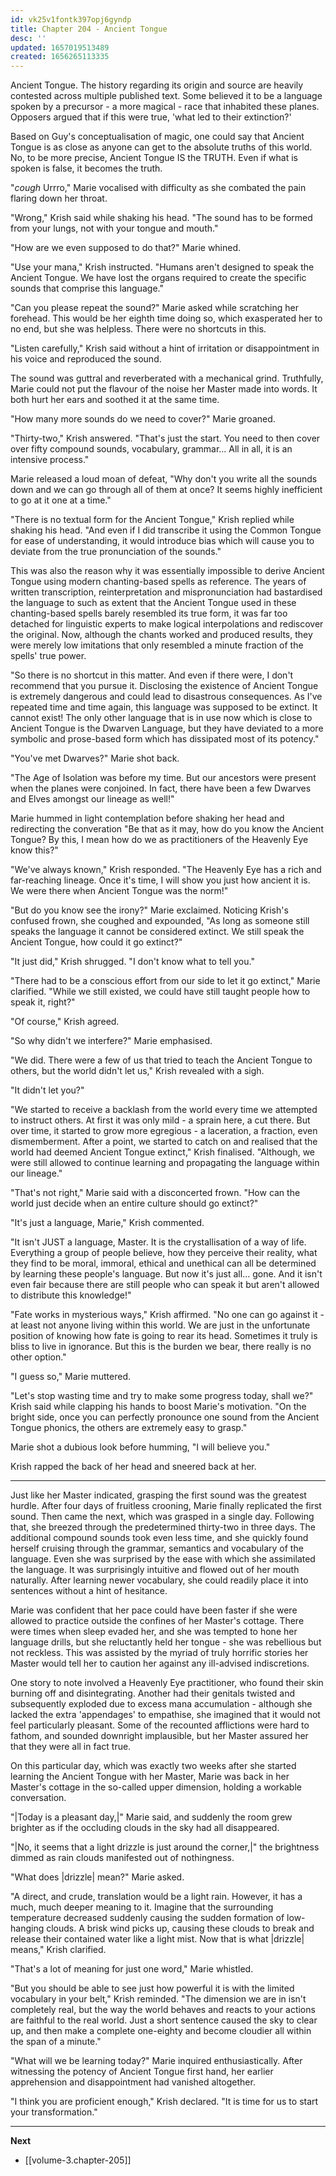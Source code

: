 ```yaml
---
id: vk25v1fontk397opj6gyndp
title: Chapter 204 - Ancient Tongue
desc: ''
updated: 1657019513489
created: 1656265113335
---
```


Ancient Tongue. The history regarding its origin and source are heavily contested across multiple published text. Some believed it to be a language spoken by a precursor - a more magical - race that inhabited these planes. Opposers argued that if this were true, 'what led to their extinction?'

Based on Guy's conceptualisation of magic, one could say that Ancient Tongue is as close as anyone can get to the absolute truths of this world. No, to be more precise, Ancient Tongue IS the TRUTH. Even if what is spoken is false, it becomes the truth.

"*cough* Urrro," Marie vocalised with difficulty as she combated the pain flaring down her throat.

"Wrong," Krish said while shaking his head. "The sound has to be formed from your lungs, not with your tongue and mouth."

"How are we even supposed to do that?" Marie whined.

"Use your mana," Krish instructed. "Humans aren't designed to speak the Ancient Tongue. We have lost the organs required to create the specific sounds that comprise this language."

"Can you please repeat the sound?" Marie asked while scratching her forehead. This would be her eighth time doing so, which exasperated her to no end, but she was helpless. There were no shortcuts in this.

"Listen carefully," Krish said without a hint of irritation or disappointment in his voice and reproduced the sound.

The sound was guttral and reverberated with a mechanical grind. Truthfully, Marie could not put the flavour of the noise her Master made into words. It both hurt her ears and soothed it at the same time.

"How many more sounds do we need to cover?" Marie groaned.

"Thirty-two," Krish answered. "That's just the start. You need to then cover over fifty compound sounds, vocabulary, grammar... All in all, it is an intensive process."

Marie released a loud moan of defeat, "Why don't you write all the sounds down and we can go through all of them at once? It seems highly inefficient to go at it one at a time."

"There is no textual form for the Ancient Tongue," Krish replied while shaking his head. "And even if I did transcribe it using the Common Tongue for ease of understanding, it would introduce bias which will cause you to deviate from the true pronunciation of the sounds."

This was also the reason why it was essentially impossible to derive Ancient Tongue using modern chanting-based spells as reference. The years of written transcription, reinterpretation and mispronunciation had bastardised the language to such as extent that the Ancient Tongue used in these chanting-based spells barely resembled its true form, it was far too detached for linguistic experts to make logical interpolations and rediscover the original. Now, although the chants worked and produced results, they were merely low imitations that only resembled a minute fraction of the spells' true power.

"So there is no shortcut in this matter. And even if there were, I don't recommend that you pursue it. Disclosing the existence of Ancient Tongue is extremely dangerous and could lead to disastrous consequences. As I've repeated time and time again, this language was supposed to be extinct. It cannot exist! The only other language that is in use now which is close to Ancient Tongue is the Dwarven Language, but they have deviated to a more symbolic and prose-based form which has dissipated most of its potency."

"You've met Dwarves?" Marie shot back.

"The Age of Isolation was before my time. But our ancestors were present when the planes were conjoined. In fact, there have been a few Dwarves and Elves amongst our lineage as well!"

Marie hummed in light contemplation before shaking her head and redirecting the converation "Be that as it may, how do you know the Ancient Tongue? By this, I mean how do we as practitioners of the Heavenly Eye know this?"

"We've always known," Krish responded. "The Heavenly Eye has a rich and far-reaching lineage. Once it's time, I will show you just how ancient it is. We were there when Ancient Tongue was the norm!"

"But do you know see the irony?" Marie exclaimed. Noticing Krish's confused frown, she coughed and expounded, "As long as someone still speaks the language it cannot be considered extinct. We still speak the Ancient Tongue, how could it go extinct?"

"It just did," Krish shrugged. "I don't know what to tell you."

"There had to be a conscious effort from our side to let it go extinct," Marie clarified. "While we still existed, we could have still taught people how to speak it, right?"

"Of course," Krish agreed.

"So why didn't we interfere?" Marie emphasised.

"We did. There were a few of us that tried to teach the Ancient Tongue to others, but the world didn't let us," Krish revealed with a sigh.

"It didn't let you?"

"We started to receive a backlash from the world every time we attempted to instruct others. At first it was only mild - a sprain here, a cut there. But over time, it started to grow more egregious - a laceration, a fraction, even dismemberment. After a point, we started to catch on and realised that the world had deemed Ancient Tongue extinct," Krish finalised. "Although, we were still allowed to continue learning and propagating the language within our lineage."

"That's not right," Marie said with a disconcerted frown. "How can the world just decide when an entire culture should go extinct?"

"It's just a language, Marie," Krish commented.

"It isn't JUST a language, Master. It is the crystallisation of a way of life. Everything a group of people believe, how they perceive their reality, what they find to be moral, immoral, ethical and unethical can all be determined by learning these people's language. But now it's just all... gone. And it isn't even fair because there are still people who can speak it but aren't allowed to distribute this knowledge!"

"Fate works in mysterious ways," Krish affirmed. "No one can go against it - at least not anyone living within this world. We are just in the unfortunate position of knowing how fate is going to rear its head. Sometimes it truly is bliss to live in ignorance. But this is the burden we bear, there really is no other option."

"I guess so," Marie muttered.

"Let's stop wasting time and try to make some progress today, shall we?" Krish said while clapping his hands to boost Marie's motivation. "On the bright side, once you can perfectly pronounce one sound from the Ancient Tongue phonics, the others are extremely easy to grasp."

Marie shot a dubious look before humming, "I will believe you."

Krish rapped the back of her head and sneered back at her.

____

Just like her Master indicated, grasping the first sound was the greatest hurdle. After four days of fruitless crooning, Marie finally replicated the first sound. Then came the next, which was grasped in a single day. Following that, she breezed through the predetermined thirty-two in three days. The additional compound sounds took even less time, and she quickly found herself cruising through the grammar, semantics and vocabulary of the language. Even she was surprised by the ease with which she assimilated the language. It was surprisingly intuitive and flowed out of her mouth naturally. After learning newer vocabulary, she could readily place it into sentences without a hint of hesitance.

Marie was confident that her pace could have been faster if she were allowed to practice outside the confines of her Master's cottage. There were times when sleep evaded her, and she was tempted to hone her language drills, but she reluctantly held her tongue - she was rebellious but not reckless. This was assisted by the myriad of truly horrific stories her Master would tell her to caution her against any ill-advised indiscretions.

One story to note involved a Heavenly Eye practitioner, who found their skin burning off and disintegrating. Another had their genitals twisted and subsequently exploded due to excess mana accumulation - although she lacked the extra 'appendages' to empathise, she imagined that it would not feel particularly pleasant. Some of the recounted afflictions were hard to fathom, and sounded downright implausible, but her Master assured her that they were all in fact true.

On this particular day, which was exactly two weeks after she started learning the Ancient Tongue with her Master, Marie was back in her Master's cottage in the so-called upper dimension, holding a workable conversation.

"|Today is a pleasant day,|" Marie said, and suddenly the room grew brighter as if the occluding clouds in the sky had all disappeared.

"|No, it seems that a light drizzle is just around the corner,|" the brightness dimmed as rain clouds manifested out of nothingness.

"What does |drizzle| mean?" Marie asked.

"A direct, and crude, translation would be a light rain. However, it has a much, much deeper meaning to it. Imagine that the surrounding temperature decreased suddenly causing the sudden formation of low-hanging clouds. A brisk wind picks up, causing these clouds to break and release their contained water like a light mist. Now that is what |drizzle| means," Krish clarified.

"That's a lot of meaning for just one word," Marie whistled.

"But you should be able to see just how powerful it is with the limited vocabulary in your belt," Krish reminded. "The dimension we are in isn't completely real, but the way the world behaves and reacts to your actions are faithful to the real world. Just a short sentence caused the sky to clear up, and then make a complete one-eighty and become cloudier all within the span of a minute."

"What will we be learning today?" Marie inquired enthusiastically. After witnessing the potency of Ancient Tongue first hand, her earlier apprehension and disappointment had vanished altogether.

"I think you are proficient enough," Krish declared. "It is time for us to start your transformation."

____

**Next**
* [[volume-3.chapter-205]]